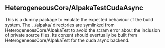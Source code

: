 ## HeterogeneousCore/AlpakaTestCudaAsync

This is a dummy package to emulate the expected behaviour of the build system.
The .../alpaka/ directories are symlinked from HeterogeneousCore/AlpakaTest
to avoid the scram error about the inclusion of private source files.
Its content should eventually be built from HeterogeneousCore/AlpakaTest for
the cuda async backend.
